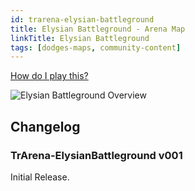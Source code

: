 ```yaml
---
id: trarena-elysian-battleground
title: Elysian Battleground - Arena Map
linkTitle: Elysian Battleground
tags: [dodges-maps, community-content]
---
```


[How do I play this?](/docs/custommaps/guide-install-setup#playing-community-maps)

![Elysian Battleground Overview](/img/maps/elysian-battleground-overview.png)

## Changelog

### TrArena-ElysianBattleground v001

Initial Release.

